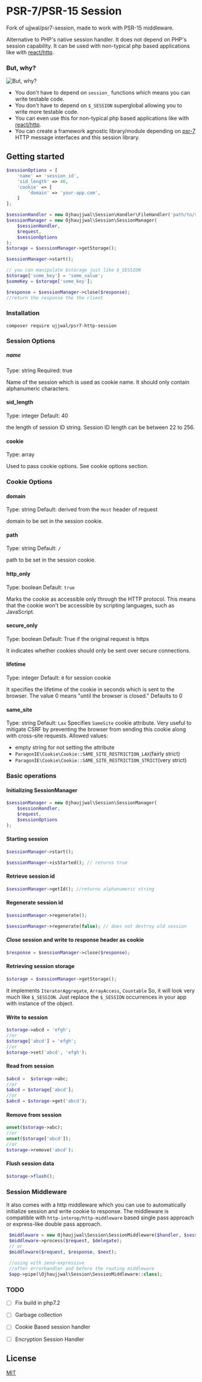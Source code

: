 PSR-7/PSR-15 Session
===================
Fork of ujjwal/psr7-session, made to work with PSR-15 middleware.

Alternative to PHP's native session handler. It does not depend on PHP's session capability. It can be used with non-typical php based applications like with [react/http](https://github.com/reactphp/http).

### But, why?
![But, why?](http://vignette2.wikia.nocookie.net/vampirediaries/images/c/ca/But-why-meme-generator-but-why-84103d.jpg/revision/latest?cb=20130811194815])
- You don't have to depend on `session_` functions which means you can write testable code.
- You don't have to depend on `$_SESSION` superglobal allowing you to write more testable code. 
- You can even use this for non-typical php based applications like with [react/http](https://github.com/reactphp/http).
- You can create a framework agnostic library/module depending on [psr-7](http://www.php-fig.org/psr/psr-7/) HTTP message interfaces and this session library.

## Getting started

```php
$sessionOptions = [
    'name' => 'session_id',
    'sid_length' => 40,
    'cookie' => [
        'domain' => 'your-app.com',
    ]
];

$sessionHandler = new Ojhaujjwal\Session\Handler\FileHandler('path/to/session-data');
$sessionManager = new Ojhaujjwal\Session\SessionManager(
    $sessionHandler,
    $request,
    $sessionOptions
);
$storage = $sessionManager->getStorage();

$sessionManager->start();

// you can manipulate $storage just like $_SESSION   
$storage['some_key'] = 'some_value';
$someKey = $storage['some_key'];

$response = $sessionManager->close($response);
//return the response the the client
```

### Installation
`composer require ujjwal/psr7-http-session`

### Session Options

##### name
Type: string
Required: true

Name of the session which is used as cookie name. It should only contain alphanumeric characters.


#### sid_length
Type: integer
Default: 40

the length of session ID string. Session ID length can be between 22 to 256.

#### cookie
Type: array

Used to pass cookie options. See cookie options section.

### Cookie Options

#### domain
Type: string
Default: derived from the `Host` header of request

domain to be set in the session cookie. 

#### path
Type: string
Default: `/`

path to be set in the session cookie.

#### http_only
Type: boolean
Default: `true`

Marks the cookie as accessible only through the HTTP protocol. This means that the cookie won't be accessible by scripting languages, such as JavaScript.

#### secure_only
Type: boolean
Default: True if the original request is https

It indicates whether cookies should only be sent over secure connections.

#### lifetime
Type: integer
Default: `0` for session cookie

It specifies the lifetime of the cookie in seconds which is sent to the browser. The value 0 means "until the browser is closed." Defaults to 0

#### same_site
Type: string
Default: `Lax`
Specifies `SameSite` cookie attribute. Very useful to mitigate CSRF by preventing the browser from sending this cookie along with cross-site requests.
Allowed values:
* empty string for not setting the attribute
* `ParagonIE\Cookie\Cookie::SAME_SITE_RESTRICTION_LAX`(fairly strict)
* `ParagonIE\Cookie\Cookie::SAME_SITE_RESTRICTION_STRICT`(very strict) 

### Basic operations
#### Initializing SessionManager
```php
$sessionManager = new Ojhaujjwal\Session\SessionManager(
    $sessionHandler,
    $request,
    $sessionOptions
);
```

#### Starting session
```php
$sessionManager->start();

$sessionManager->isStarted(); // returns true
```

#### Retrieve session id
```php
$sessionManager->getId(); //returns alphanumeric string
```

#### Regenerate session id
```php
$sessionManager->regenerate();

$sessionManager->regenerate(false); // does not destroy old session
```

#### Close session and write to response header as cookie 
```php
$response = $sessionManager->close($response);
```

#### Retrieving session storage 
```php
$storage = $sessionManager->getStorage();
```
It implements `IteratorAggregate`, `ArrayAccess`, `Countable`
So, it will look very much like `$_SESSION`. 
Just replace the `$_SESSION` occurrences in your app with instance of the object.

#### Write to session 
```php
$storage->abcd = 'efgh';
//or
$storage['abcd'] = 'efgh';
//or
$storage->set('abcd', 'efgh');
```

#### Read from session 
```php
$abcd =  $storage->abc;
//or
$abcd = $storage['abcd'];
//or
$abcd = $storage->get('abcd');
```

#### Remove from session 
```php
unset($storage->abc);
//or
unset($storage['abcd']);
//or
$storage->remove('abcd');
```

#### Flush session data
```php
$storage->flush();
```

### Session Middleware
It also comes with a http middleware which you can use to automatically initialize session and write cookie to response.
The middleware is compatible with `http-interop/http-middleware` based single pass approach or express-like double pass approach.  

```php
 $middleware = new Ojhaujjwal\Session\SessionMiddleware($handler, $sessionOptions);
 $middleware->process($request, $delegate);
 // or
 $middleware($request, $response, $next);
 
 //using with zend-expressive
 //after errorhandler and before the routing middleware
 $app->pipe(\Ojhaujjwal\Session\SessionMiddleware::class);
```
 
### TODO 
- [ ] Fix build in php7.2
- [ ] Garbage collection
- [ ] Cookie Based session handler
- [ ] Encryption Session Handler
 
 
## License

[MIT](LICENSE)

[travis-image]: https://travis-ci.org/ojhaujjwal/psr7-session.svg?branch=master
[travis-url]: https://travis-ci.org/ojhaujjwal/psr7-session
[coverage-image]: https://coveralls.io/repos/github/ojhaujjwal/psr7-session/badge.svg?branch=master
[coverage-url]: https://coveralls.io/github/ojhaujjwal/psr7-session?branch=master
